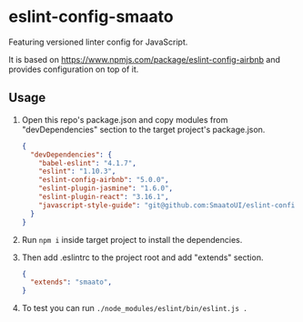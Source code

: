 # eslint-config-smaato

Featuring versioned linter config for JavaScript.

It is based on https://www.npmjs.com/package/eslint-config-airbnb and provides configuration on top of it.

## Usage

1. Open this repo's package.json and copy modules from "devDependencies" section to the target project's package.json. 
   ```json
   {
     "devDependencies": {
       "babel-eslint": "4.1.7",
       "eslint": "1.10.3",
       "eslint-config-airbnb": "5.0.0",
       "eslint-plugin-jasmine": "1.6.0",
       "eslint-plugin-react": "3.16.1",
       "javascript-style-guide": "git@github.com:SmaatoUI/eslint-config-smaato.git#v0.0.1"
     }
   }
   ```

2. Run `npm i` inside target project to install the dependencies.

3. Then add .eslintrc to the project root and add "extends" section.
   ```json
   {
     "extends": "smaato",
   }
   ```

4. To test you can run `./node_modules/eslint/bin/eslint.js .`
